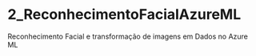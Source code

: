 # 2_ReconhecimentoFacialAzureML
Reconhecimento Facial e transformação de imagens em Dados no Azure ML

